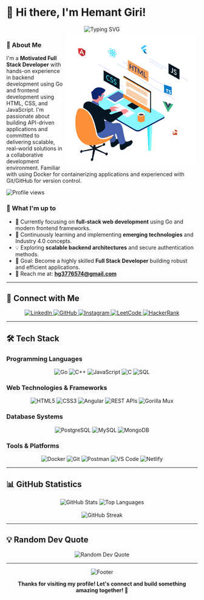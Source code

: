 # 👋 Hi there, I'm Hemant Giri!

<div align="center">
  <img src="https://readme-typing-svg.demolab.com?font=Fira+Code&pause=1000&color=2E96F7&center=true&vCenter=true&width=435&lines=MCA+Student+%26+Software+Developer;Passionate+about+Full+Stack+Development;Always+learning+new+technologies!;Building+scalable+solutions!" alt="Typing SVG" />
</div>

<img align="right" alt="Software Developer" width="350" src="lSplTbkydd.gif">

### 🚀 About Me

I'm a **Motivated Full Stack Developer** with hands-on experience in backend development using Go and frontend development using HTML, CSS, and JavaScript. I'm passionate about building API-driven applications and committed to delivering scalable, real-world solutions in a collaborative development environment. Familiar with using Docker for containerizing applications and experienced with Git/GitHub for version control.

<p align="left">
  <img src="https://komarev.com/ghpvc/?username=hemant-giri2004&label=Profile%20views&color=0e75b6&style=for-the-badge" alt="Profile views" />
</p>

### 🌟 What I'm up to

- 🔭 Currently focusing on **full-stack web development** using Go and modern frontend frameworks.
- 🌱 Continuously learning and implementing **emerging technologies** and Industry 4.0 concepts.
- 💡 Exploring **scalable backend architectures** and secure authentication methods.
- 🎯 Goal: Become a highly skilled **Full Stack Developer** building robust and efficient applications.
- 📧 Reach me at: **hg3776574@gmail.com**

---

## 🤝 Connect with Me

<div align="center">
  <a href="https://linkedin.com/in/hemant-giri2004" target="_blank">
    <img src="https://img.shields.io/badge/LinkedIn-0077B5?style=for-the-badge&logo=linkedin&logoColor=white" alt="LinkedIn"/>
  </a>
  <a href="https://github.com/hemant-giri2004" target="_blank">
    <img src="https://img.shields.io/badge/GitHub-100000?style=for-the-badge&logo=github&logoColor=white" alt="GitHub"/>
  </a>
  <a href="https://www.instagram.com/hemant_goswami_?igsh=ZGNjbTMyZmZvbGk4" target="_blank">
    <img src="https://img.shields.io/badge/Instagram-E4405F?style=for-the-badge&logo=instagram&logoColor=white" alt="Instagram"/>
  </a>
  <a href="https://leetcode.com/u/hemant-giri2004/" target="_blank">
    <img src="https://img.shields.io/badge/LeetCode-FFA116?style=for-the-badge&logo=leetcode&logoColor=white" alt="LeetCode"/>
  </a>
  <a href="https://www.hackerrank.com/profile/Hemant_giri2004" target="_blank">
    <img src="https://img.shields.io/badge/HackerRank-2EC866?style=for-the-badge&logo=hackerrank&logoColor=white" alt="HackerRank"/>
  </a>
</div>

---

## 🛠️ Tech Stack

### Programming Languages
<div align="center">
  <img src="https://img.shields.io/badge/Go-00ADD8?style=for-the-badge&logo=go&logoColor=white" alt="Go"/>
  <img src="https://img.shields.io/badge/C++-00599C?style=for-the-badge&logo=cplusplus&logoColor=white" alt="C++"/>
  <img src="https://img.shields.io/badge/JavaScript-F7DF1E?style=for-the-badge&logo=javascript&logoColor=black" alt="JavaScript"/>
  <img src="https://img.shields.io/badge/C-00599C?style=for-the-badge&logo=c&logoColor=white" alt="C"/>
  <img src="https://img.shields.io/badge/SQL-4479A1?style=for-the-badge&logo=postgresql&logoColor=white" alt="SQL"/>
</div>

### Web Technologies & Frameworks
<div align="center">
  <img src="https://img.shields.io/badge/HTML5-E34F26?style=for-the-badge&logo=html5&logoColor=white" alt="HTML5"/>
  <img src="https://img.shields.io/badge/CSS3-1572B6?style=for-the-badge&logo=css3&logoColor=white" alt="CSS3"/>
  <img src="https://img.shields.io/badge/Angular-DD0031?style=for-the-badge&logo=angular&logoColor=white" alt="Angular"/>
  <img src="https://img.shields.io/badge/REST%20APIs-00599C?style=for-the-badge&logo=apache&logoColor=white" alt="REST APIs"/>
  <img src="https://img.shields.io/badge/Gorilla%20Mux-2496ED?style=for-the-badge&logo=go&logoColor=white" alt="Gorilla Mux"/>
</div>

### Database Systems
<div align="center">
  <img src="https://img.shields.io/badge/PostgreSQL-316192?style=for-the-badge&logo=postgresql&logoColor=white" alt="PostgreSQL"/>
  <img src="https://img.shields.io/badge/MySQL-4479A1?style=for-the-badge&logo=mysql&logoColor=white" alt="MySQL"/>
  <img src="https://img.shields.io/badge/MongoDB-47A248?style=for-the-badge&logo=mongodb&logoColor=white" alt="MongoDB"/>
</div>

### Tools & Platforms
<div align="center">
  <img src="https://img.shields.io/badge/Docker-2496ED?style=for-the-badge&logo=docker&logoColor=white" alt="Docker"/>
  <img src="https://img.shields.io/badge/Git-F05032?style=for-the-badge&logo=git&logoColor=white" alt="Git"/>
  <img src="https://img.shields.io/badge/Postman-FF6C37?style=for-the-badge&logo=postman&logoColor=white" alt="Postman"/>
  <img src="https://img.shields.io/badge/VS%20Code-007ACC?style=for-the-badge&logo=visual-studio-code&logoColor=white" alt="VS Code"/>
  <img src="https://img.shields.io/badge/Netlify-00C7B7?style=for-the-badge&logo=netlify&logoColor=white" alt="Netlify"/>
</div>

---

## 📊 GitHub Statistics

<div align="center">
  <img src="https://github-readme-stats.vercel.app/api?username=hemant-giri2004&show_icons=true&theme=radical&hide_border=true&count_private=true" alt="GitHub Stats" height="180"/>
  <img src="https://github-readme-stats.vercel.app/api/top-langs/?username=hemant-giri2004&layout=compact&theme=radical&hide_border=true" alt="Top Languages" height="180"/>
</div>

<br/>

<div align="center">
  <img src="https://github-readme-streak-stats.herokuapp.com/?user=hemant-giri2004&theme=radical&hide_border=true" alt="GitHub Streak"/>
</div>

---

## 💡 Random Dev Quote

<div align="center">
  <img src="https://quotes-github-readme.vercel.app/api?type=horizontal&theme=radical" alt="Random Dev Quote"/>
</div>

---

<div align="center">
  <img src="https://capsule-render.vercel.app/api?type=waving&color=gradient&height=100&section=footer" alt="Footer"/>
</div>

<div align="center">
  
  **Thanks for visiting my profile! Let's connect and build something amazing together! 🚀**
  
</div>
